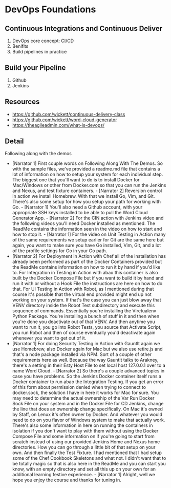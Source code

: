 # DevOps Foundations


## Continuous Integrations and Continuous Deliver
1. DevOps core concept: CI/CD
2. Benifits
3. Build pipelines in practice

## Build your Pipeline

1. Github
2. Jenkins

## Resources
+ https://github.com/wickett/continuous-delivery-class
+ https://github.com/wickett/word-cloud-generator
+ https://theagileadmin.com/what-is-devops/

## Detail

Following along with the demos
- [Narrator 1] First couple words on Following Along With The Demos. So with the sample files, we've provided a readme.md file that contains a lot of information on how to setup your system for each individual step. The biggest one that you'll want to do is to install Docker for Mac/Windows or other from Docker.com so that you can run the Jenkins and Nexus, and test fixture containers. - [Narrator 2] Reversion control in action we install Homebrew.
With that we install Go, Vim, and Git. There's also some setup for how you setup your path for working with Go. - [Narrator 1] You'll also need a Github account, with your appropriate SSH keys installed to be able to pull the Word Cloud Generator App. - [Narrator 2] For the CIN action with Jenkins video and the following videos you'll need Docker installed as mentioned. The ReadMe contains the information seen in the video on how to start and how to stop it. - [Narrator 1] For the video on Unit Testing in Action many of the same requirements we setup earlier for Git are the same here but again, you want to make sure you have Go installed, Vim, Git, and a lot of the profile settings for Go in your Go path.
- [Narrator 2] For Deployment in Action with Chef all of the installation has already been performed as part of the Docker Containers provided but the ReadMe contains information on how to run it by hand if you'd like to. For Integration in Testing in Action with abao this container is also built by the Docker Compose File but if you want to build it by hand and run it with or without a Hook File the instructions are here on how to do that. For UI Testing in Action with Robot, as I mentioned during that course it's possible that the virtual end provided might end up not working on your system.
If that's the case you can just blow away that VENV directory inside the Robot Test subdirectory and execute this sequence of commands. Essentially you're installing the Viretualenv Python Package. You're installing a bunch of stuff in it and then when you're done you deactivate out of that VENV. And then anytime you want to run it, you go into Robot Tests, you source that Activate Script, you run Robot and then of course eventually you'd deactivate again whenever you want to get out of it.
- [Narrator 1] For doing Security Testing in Action with Gauntlt again we use Homebrew, also Docker again for Mac but we also use retire.js and that's a node package installed via NPM. Sort of a couple of other requirements here as well. Because the way Gauntlt talks to Arakney, there's a setting in their Esty Host File to set local host 127.0.0.1 over to a name Word Cloud. - [Narrator 2] So there's a couple advanced topics in case you have problems.
So the Jenkins Docker container itself runs a Docker container to run abao the Integration Testing. If you get an error of this form about permission denied when trying to connect to docker.sock, the solution I have in here it works for Mac for sure. You may need to determine the actual ownership of the Var Run Docker Sock File on your system and in the Docker File for CD Jenkins, change the line that does an ownership change specifically.
On Mac it's owned by Staff, on Lenux it's often owner by Docker. And whatever you would need to do on you flavor of Windows system to make that actually work. There's also some information in here on running the containers in isolation if you don't want to play with them without using the Docker Compose File and some information on if you're going to start from scratch instead of using our provided Jenkins Home and Nexus home directories.
How you can go through a little bit of that setup on your own. And then finally the Test Fixture. I had mentioned that I had setup some of the Chef Cookbook Skeletons and what not. I didn't want that to be totally magic so that is also here in the ReadMe and you can start you know, with an empty directory and set all this up on your own for an additional learning festive experience. - [Narrator 1] Alright, well we hope you enjoy the course and thanks for tuning in.
